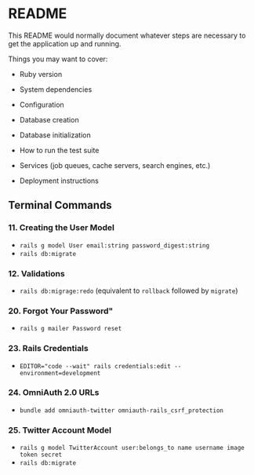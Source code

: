 # README

This README would normally document whatever steps are necessary to get the
application up and running.

Things you may want to cover:

* Ruby version

* System dependencies

* Configuration

* Database creation

* Database initialization

* How to run the test suite

* Services (job queues, cache servers, search engines, etc.)

* Deployment instructions

## Terminal Commands

### 11. Creating the User Model

* `rails g model User email:string password_digest:string`
* `rails db:migrate`

### 12. Validations

* `rails db:migrage:redo` (equivalent to `rollback` followed by `migrate`)

### 20. Forgot Your Password"

* `rails g mailer Password reset`

### 23. Rails Credentials

* `EDITOR="code --wait" rails credentials:edit --environment=development`

### 24. OmniAuth 2.0 URLs

* `bundle add omniauth-twitter omniauth-rails_csrf_protection`

### 25. Twitter Account Model

* `rails g model TwitterAccount user:belongs_to name username image token secret`
* `rails db:migrate`
